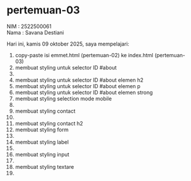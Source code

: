 # pertemuan-03

NIM : 2522500061<br>
Nama : Savana Destiani<br>

Hari ini, kamis 09 oktober 2025, saya mempelajari:
<ol>    
    <li>copy-paste isi emmet.html (pertemuan-02) ke index.html (pertemuan-03)</li>
    <li>membuat styling untuk selector ID #about<li>
    <li>membuat styling untuk selector ID #about elemen h2</li>
    <li>membuat styling untuk selector ID #about elemen p</li>
    <li>membuat styling untuk selector ID #about elemen strong</li>
    <li>membuat styling selection mode mobile<li>
    <li>membuat styling contact <li>
    <li>membuat styling contact h2
    <li>membuat styling form<li>
    <li>membuat styling label<li>
    <li>membuat styling input<li>
    <li>membuat styling textare<li>
    
</ol>